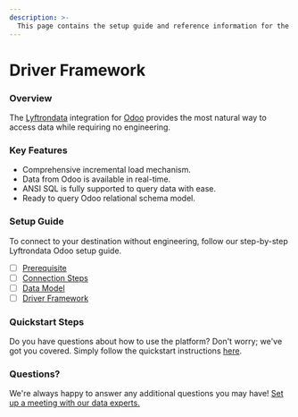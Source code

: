 ```yaml
---
description: >-
  This page contains the setup guide and reference information for the Odoo source connector.
---
```


# Driver Framework

### Overview

The [Lyftrondata](https://www.lyftrondata.com/) integration for [Odoo](https://www.lyftrondata.com/integration/finance-analytics/odoo/) provides the most natural way to access data while requiring no engineering.

### Key Features

* Comprehensive incremental load mechanism.
* Data from Odoo is available in real-time.&#x20;
* ANSI SQL is fully supported to query data with ease.
* Ready to query Odoo relational schema model.

### Setup Guide

To connect to your destination without engineering, follow our step-by-step Lyftrondata Odoo setup guide.

* [ ] [Prerequisite](../prerequisite.md)
* [ ] [Connection Steps](../connection-steps.md)
* [ ] [Data Model](../data-model/erd.md)
* [ ] [Driver Framework](../driver-framework/)

### Quickstart Steps

Do you have questions about how to use the platform? Don't worry; we've got you covered. Simply follow the quickstart instructions [here](../driver-framework/README.md).

### Questions? <a href="#questions" id="questions"></a>

We're always happy to answer any additional questions you may have! [Set up a meeting with our data experts.](https://www.lyftrondata.com/book-a-meeting/)


